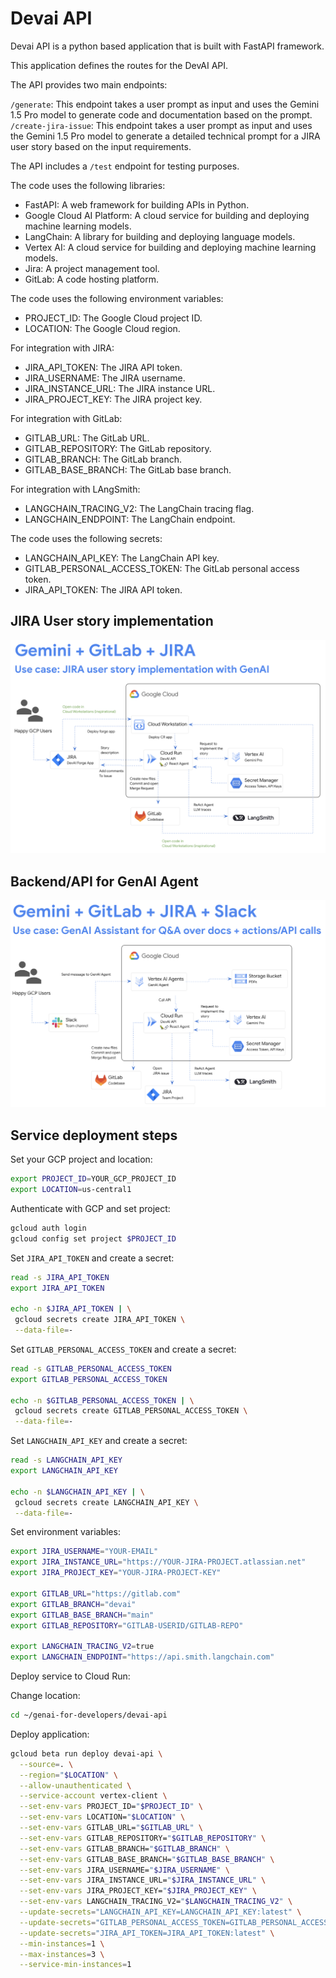 # Devai API

Devai API is a python based application that is built with FastAPI framework.

This application defines the routes for the DevAI API. 

The API provides two main endpoints:

`/generate`: This endpoint takes a user prompt as input and uses the Gemini 1.5 Pro model to generate code and documentation based on the prompt.
`/create-jira-issue`: This endpoint takes a user prompt as input and uses the Gemini 1.5 Pro model to generate a detailed technical prompt for a JIRA user story based on the input requirements.

The API includes a `/test` endpoint for testing purposes.

The code uses the following libraries:

- FastAPI: A web framework for building APIs in Python.
- Google Cloud AI Platform: A cloud service for building and deploying machine learning models.
- LangChain: A library for building and deploying language models.
- Vertex AI: A cloud service for building and deploying machine learning models.
- Jira: A project management tool.
- GitLab: A code hosting platform.

The code uses the following environment variables:

- PROJECT_ID: The Google Cloud project ID.
- LOCATION: The Google Cloud region.

For integration with JIRA:

- JIRA_API_TOKEN: The JIRA API token.
- JIRA_USERNAME: The JIRA username.
- JIRA_INSTANCE_URL: The JIRA instance URL.
- JIRA_PROJECT_KEY: The JIRA project key.

For integration with GitLab:

- GITLAB_URL: The GitLab URL.
- GITLAB_REPOSITORY: The GitLab repository.
- GITLAB_BRANCH: The GitLab branch.
- GITLAB_BASE_BRANCH: The GitLab base branch.

For integration with LAngSmith:

- LANGCHAIN_TRACING_V2: The LangChain tracing flag.
- LANGCHAIN_ENDPOINT: The LangChain endpoint.

The code uses the following secrets:

- LANGCHAIN_API_KEY: The LangChain API key.
- GITLAB_PERSONAL_ACCESS_TOKEN: The GitLab personal access token.
- JIRA_API_TOKEN: The JIRA API token.

## JIRA User story implementation

![Devai API integration](../images/devai-api.png "Devai API integration")

## Backend/API for GenAI Agent

![Devai API integration](../images/devai-api-slack.png "Devai API integration")

## Service deployment steps

Set your GCP project and location:

```sh
export PROJECT_ID=YOUR_GCP_PROJECT_ID
export LOCATION=us-central1
```

Authenticate with GCP and set project:

```sh
gcloud auth login
gcloud config set project $PROJECT_ID
```

Set `JIRA_API_TOKEN` and create a secret:

```sh
read -s JIRA_API_TOKEN
export JIRA_API_TOKEN

echo -n $JIRA_API_TOKEN | \
 gcloud secrets create JIRA_API_TOKEN \
 --data-file=-
```
Set `GITLAB_PERSONAL_ACCESS_TOKEN` and create a secret:

```sh
read -s GITLAB_PERSONAL_ACCESS_TOKEN
export GITLAB_PERSONAL_ACCESS_TOKEN

echo -n $GITLAB_PERSONAL_ACCESS_TOKEN | \
 gcloud secrets create GITLAB_PERSONAL_ACCESS_TOKEN \
 --data-file=-
```

Set `LANGCHAIN_API_KEY` and create a secret:

```sh
read -s LANGCHAIN_API_KEY
export LANGCHAIN_API_KEY

echo -n $LANGCHAIN_API_KEY | \
 gcloud secrets create LANGCHAIN_API_KEY \
 --data-file=-
```

Set environment variables:
```sh
export JIRA_USERNAME="YOUR-EMAIL"
export JIRA_INSTANCE_URL="https://YOUR-JIRA-PROJECT.atlassian.net"
export JIRA_PROJECT_KEY="YOUR-JIRA-PROJECT-KEY"

export GITLAB_URL="https://gitlab.com"
export GITLAB_BRANCH="devai"
export GITLAB_BASE_BRANCH="main"
export GITLAB_REPOSITORY="GITLAB-USERID/GITLAB-REPO"

export LANGCHAIN_TRACING_V2=true
export LANGCHAIN_ENDPOINT="https://api.smith.langchain.com"
```

Deploy service to Cloud Run:

Change location:
```sh
cd ~/genai-for-developers/devai-api
```

Deploy application:

```sh
gcloud beta run deploy devai-api \
  --source=. \
  --region="$LOCATION" \
  --allow-unauthenticated \
  --service-account vertex-client \
  --set-env-vars PROJECT_ID="$PROJECT_ID" \
  --set-env-vars LOCATION="$LOCATION" \
  --set-env-vars GITLAB_URL="$GITLAB_URL" \
  --set-env-vars GITLAB_REPOSITORY="$GITLAB_REPOSITORY" \
  --set-env-vars GITLAB_BRANCH="$GITLAB_BRANCH" \
  --set-env-vars GITLAB_BASE_BRANCH="$GITLAB_BASE_BRANCH" \
  --set-env-vars JIRA_USERNAME="$JIRA_USERNAME" \
  --set-env-vars JIRA_INSTANCE_URL="$JIRA_INSTANCE_URL" \
  --set-env-vars JIRA_PROJECT_KEY="$JIRA_PROJECT_KEY" \
  --set-env-vars LANGCHAIN_TRACING_V2="$LANGCHAIN_TRACING_V2" \
  --update-secrets="LANGCHAIN_API_KEY=LANGCHAIN_API_KEY:latest" \
  --update-secrets="GITLAB_PERSONAL_ACCESS_TOKEN=GITLAB_PERSONAL_ACCESS_TOKEN:latest" \
  --update-secrets="JIRA_API_TOKEN=JIRA_API_TOKEN:latest" \
  --min-instances=1 \
  --max-instances=3 \
  --service-min-instances=1
```
